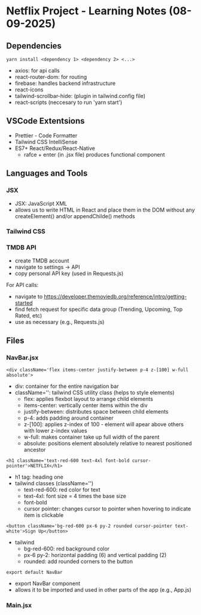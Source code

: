# Netflix Project - Learning Notes (08-09-2025)

## Dependencies

```
yarn install <dependency 1> <dependency 2> <...>
```

* axios: for api calls
* react-router-dom: for routing
* firebase: handles backend infrastructure
* react-icons
* tailwind-scrollbar-hide: (plugin in tailwind.config file)
* react-scripts (neccesary to run 'yarn start')

## VSCode Extentsions

* Prettier - Code Formatter
* Tailwind CSS IntelliSense
* ES7+ React/Redux/React-Native
    * rafce + enter (in .jsx file) produces functional component

## Languages and Tools


### JSX

* JSX: JavaScript XML
* allows us to write HTML in React and place them in the DOM without any createElement() and/or appendChilde() methods


### Tailwind CSS


### TMDB API

* create TMDB account
* navigate to settings -> API
* copy personal API key (used in Requests.js)

For API calls:
* navigate to https://developer.themoviedb.org/reference/intro/getting-started
* find fetch request for specific data group (Trending, Upcoming, Top Rated, etc)
* use as necessary (e.g., Requests.js)


## Files

### NavBar.jsx

``` 
<div className='flex items-center justify-between p-4 z-[100] w-full absolute'> 
```

* div: container for the entire navigation bar
* className='': tailwind CSS utility class (helps to style elements)
    * flex: applies flexbot layout to arrange child elements
    * items-center: vertically center items within the div
    * justify-between: distributes space between child elements
    * p-4: adds padding around container
    * z-[100]: applies z-index of 100 - element will apear above others with lower z-index values
    * w-full: makes container take up full width of the parent
    * absolute: positions element absolutely relative to nearest positioned ancestor

```
<h1 className='text-red-600 text-4xl font-bold cursor-pointer'>NETFLIX</h1>
```
* h1 tag: heading one
* tailwind classes (className='')
    * text-red-600: red color for text
    * text-4xl: font size = 4 times the base size
    * font-bold
    * cursor pointer: changes cursor to pointer when hovering to indicate item is clickable

```
<button className='bg-red-600 px-6 py-2 rounded cursor-pointer text-white'>Sign Up</button>
```
* tailwind 
    * bg-red-600: red background color
    * px-6 py-2: horizontal padding (6) and vertical padding (2)
    * rounded: add rounded corners to the button

```
export default NavBar
```
* export NavBar component 
* allows it to be imported and used in other parts of the app (e.g., App.js)


### Main.jsx

